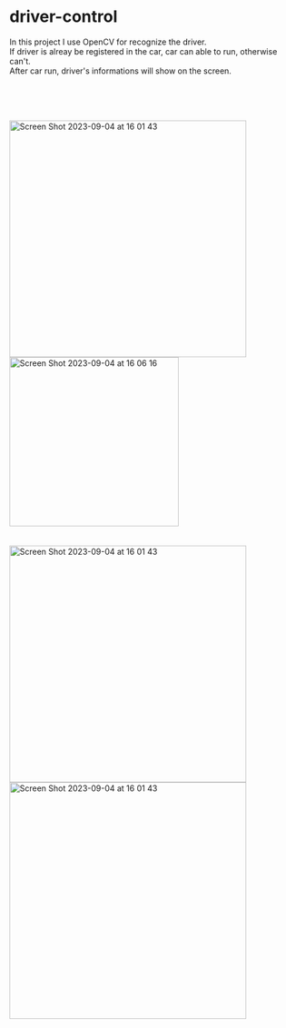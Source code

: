 # driver-control

In this project I use OpenCV for recognize the driver.<br>
If driver is alreay be registered in the car, car can able to run, otherwise can't.<br>
After car run, driver's informations will show on the screen.


<br><br><br>


<img width="417" alt="Screen Shot 2023-09-04 at 16 01 43" src="https://github.com/aliemre2023/driver-control/assets/93014021/47f8d6db-1735-4cea-ad56-7896318a62a9">
<br>
<img width="298" alt="Screen Shot 2023-09-04 at 16 06 16" src="https://github.com/aliemre2023/driver-control/assets/93014021/925d62b4-a03a-4f51-bfe8-2b63754e1d1f">
<br><br><br>

<img width="417" alt="Screen Shot 2023-09-04 at 16 01 43" src="https://github.com/aliemre2023/driver-control/assets/93014021/b740d24c-397d-47fa-93d2-839ba16f20ba">
<br>

<img width="417" alt="Screen Shot 2023-09-04 at 16 01 43" src="https://github.com/aliemre2023/driver-control/assets/93014021/b9156056-d34e-4c42-a5a5-fd7cbbe12d40">
